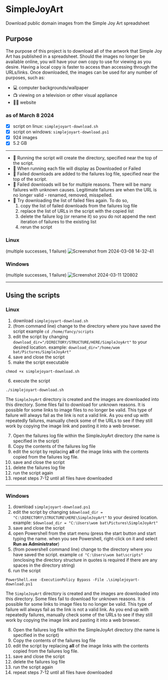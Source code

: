 # SimpleJoyArt
Download public domain images from the Simple Joy Art spreadsheet

## Purpose
The purpose of this project is to download all of the artwork that Simple Joy Art has published in a spreadsheet. Should the images no longer be available online, you will have your own copy to use for viewing as you desire. Having a local copy is faster to access than accessing through the URLs/links. Once downloaded, the images can be used for any number of purposes, such as:

- :computer: computer backgrounds/wallpaper
- :tv: viewing on a television or other visual appliance
- 👩‍💻 website

### as of March 8 2024
- [X] script on linux: `simplejoyart-download.sh`
- [X] script on windows: `simplejoyart-download.ps1`
- [X] 924 images
- [X] 5.2 GB
---


- :blue_book: Running the script will create the directory, specified near the top of the script.
- :orange_book: When running each file will display as Downloaded or Failed
- :notebook: Failed downloads are added to the failures log file, specified near the top of the script.
- :closed_book: Failed downloads will be for multiple reasons. There will be many failures with unknown causes. Legitimate failures are when the URL is no longer valid - renamed, removed, misspelled.
- :notebook_with_decorative_cover: Try downloading the list of failed files again. To do so,
  1. copy the list of failed downloads from the failures log file
  2. replace the list of URLs in the script with the copied list
  3. delete the failure log (or rename it) so you do not append the next iteration of failures to the existing list
  4. rerun the script

### Linux
(multiple successes, 1 failure)
![Screenshot from 2024-03-08 14-32-41](https://github.com/chansizzle/SimpleJoyArt/assets/14916599/b1507630-e2b3-4578-a3ca-132e00a000db)


### Windows
(multiple successes, 1 failure)
![Screenshot 2024-03-11 120802](https://github.com/chansizzle/SimpleJoyArt/assets/14916599/545b72bc-5048-45f3-8e39-00d3e1ebba76)

---
## Using the scripts

### Linux

1. download `simplejoyart-download.sh`
2. (from command line) change to the directory where you have saved the script example `cd /home/fancy/scripts`
3. edit the script by changing `download_dir="/DIRECTORY/STRUCTURE/HERE/SimpleJoyArt"` to your desired location. example: `download_dir="/home/wom bat/Pictures/SimpleJoyArt"`
4. save and close the script
5. make the script executable
```
chmod +x simplejoyart-download.sh
```
6. execute the script
```
./simplejoyart-download.sh
```

The `SimpleJoyArt` directory is created and the images are downloaded into this directory.
Some files fail to download for unknown reasons. It is possible for some links to image files to no longer be valid. This type of failure will always fail as the link is not a valid link. As you end up with repeatedly failures, manually check some of the URLs to see if they still work by copying the image link and pasting it into a web browser.

7. Open the failures log file within the SimpleJoyArt directory (the name is specified in the script)
8. Copy the contents of the failures log file
9. edit the script by replacing **all** of the image links with the contents copied from the failures log file.
10. save and close the script
11. delete the failures log file
12. run the script again
13. repeat steps 7-12 until all files have downloaded
 


---
### Windows

1. download `simplejoyart-download.ps1`
2. edit the script by changing `$download_dir = "C:\DIRECTORY\STRUCTURE\HERE\SimpleJoyArt"` to your desired location. example: `$download_dir = "C:\Users\wom bat\Pictures\SimpleJoyArt"`
4. save and close the script
5. open Powershell from the start menu (press the start button and start typing the name. when you see Powershell, right-click on it and select **Run as Administrator**)
6. (from powershell command line) change to the directory where you have saved the script. example `cd "C:\Users\wom bat\scripts"` (enclosing the directory structure in quotes is required if there are any spaces in the directory string)
7. run the script
```
PowerShell.exe -ExecutionPolicy Bypass -File .\simplejoyart-download.ps1
```

The `SimpleJoyArt` directory is created and the images are downloaded into this directory.
Some files fail to download for unknown reasons. It is possible for some links to image files to no longer be valid. This type of failure will always fail as the link is not a valid link. As you end up with repeatedly failures, manually check some of the URLs to see if they still work by copying the image link and pasting it into a web browser.

8. Open the failures log file within the SimpleJoyArt directory (the name is specified in the script)
9. Copy the contents of the failures log file
10. edit the script by replacing **all** of the image links with the contents copied from the failures log file.
11. save and close the script
12. delete the failures log file
13. run the script again
14. repeat steps 7-12 until all files have downloaded

